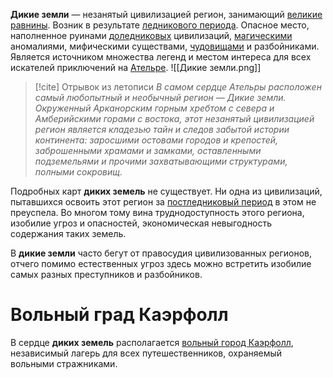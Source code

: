 **Дикие земли** — незанятый цивилизацией регион, занимающий [великие равнины](Ательра##Великие%20равнины). Возник в результате [ледникового периода](История%20Ательры#Ледниковый%20период). Опасное место, наполненное руинами [доледниковых](История%20Ательры#Доледниковый%20период) цивилизаций, [магическими](Магия) аномалиями, мифическими существами, [чудовищами](Монстры) и разбойниками. Является источником множества легенд и местом интереса для всех искателей приключений на [Ательре](Ательра).
![[Дикие земли.png]]

> [!cite] Отрывок из летописи
> *В самом сердце Ательры расположен самый любопытный и необычный регион — Дикие земли. Окруженный Арканорским горным хребтом с севера и Амберийскими горами с востока, этот незанятый цивилизацией регион является кладезью тайн и следов забытой истории континента: заросшими остовами городов и крепостей, заброшенными храмами и замками, оставленными подземельями и прочими захватывающими структурами, полными сокровищ.*

Подробных карт **диких земель** не существует. Ни одна из цивилизаций, пытавшихся освоить этот регион за [постледниковый период](История%20Ательры#Постледниковый%20период) в этом не преуспела. Во многом тому вина труднодоступность этого региона, изобилие угроз и опасностей, экономическая невыгодность содержания таких земель.

В **дикие земли** часто бегут от правосудия цивилизованных регионов, отчего помимо естественных угроз здесь можно встретить изобилие самых разных преступников и разбойников. 
# Вольный град Каэрфолл
В сердце **диких земель** располагается [вольный город Каэрфолл](Каэрфолл), независимый лагерь для всех путешественников, охраняемый вольными стражниками. 